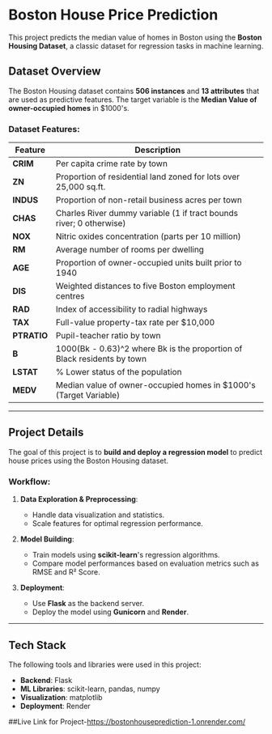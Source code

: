 # Boston House Price Prediction

This project predicts the median value of homes in Boston using the **Boston Housing Dataset**, a classic dataset for regression tasks in machine learning.

## Dataset Overview

The Boston Housing dataset contains **506 instances** and **13 attributes** that are used as predictive features. The target variable is the **Median Value of owner-occupied homes** in $1000's.

### Dataset Features:
| **Feature**   | **Description**                                                                 |
|---------------|-------------------------------------------------------------------------------|
| **CRIM**      | Per capita crime rate by town                                                |
| **ZN**        | Proportion of residential land zoned for lots over 25,000 sq.ft.             |
| **INDUS**     | Proportion of non-retail business acres per town                             |
| **CHAS**      | Charles River dummy variable (1 if tract bounds river; 0 otherwise)          |
| **NOX**       | Nitric oxides concentration (parts per 10 million)                           |
| **RM**        | Average number of rooms per dwelling                                         |
| **AGE**       | Proportion of owner-occupied units built prior to 1940                       |
| **DIS**       | Weighted distances to five Boston employment centres                         |
| **RAD**       | Index of accessibility to radial highways                                    |
| **TAX**       | Full-value property-tax rate per $10,000                                     |
| **PTRATIO**   | Pupil-teacher ratio by town                                                  |
| **B**         | 1000(Bk - 0.63)^2 where Bk is the proportion of Black residents by town      |
| **LSTAT**     | % Lower status of the population                                             |
| **MEDV**      | Median value of owner-occupied homes in $1000's (Target Variable)            |



---

## Project Details

The goal of this project is to **build and deploy a regression model** to predict house prices using the Boston Housing dataset.

### Workflow:
1. **Data Exploration & Preprocessing**:
   - Handle data visualization and statistics.
   - Scale features for optimal regression performance.

2. **Model Building**:
   - Train models using **scikit-learn**'s regression algorithms.
   - Compare model performances based on evaluation metrics such as RMSE and R² Score.

3. **Deployment**:
   - Use **Flask** as the backend server.
   - Deploy the model using **Gunicorn** and **Render**.

---

## Tech Stack

The following tools and libraries were used in this project:

- **Backend**: Flask
- **ML Libraries**: scikit-learn, pandas, numpy
- **Visualization**: matplotlib
- **Deployment**:  Render

##Live Link for Project-https://bostonhouseprediction-1.onrender.com/



